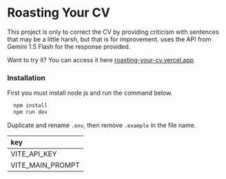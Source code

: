# Roasting Your CV

This project is only to correct the CV by providing criticism with sentences that may be a little harsh, but that is for improvement. uses the API from Gemini 1.5 Flash for the response provided.


Want to try it? You can access it here [roasting-your-cv.vercel.app](https://roasting-your-cv.vercel.app/)


### Installation
First you must install node js and run the command below.

``` bash
  npm install
  npm run dev
```

Duplicate and rename `.env`, then remove `.example` in the file name.

| key             |
| :--------       |
| VITE_API_KEY    |
| VITE_MAIN_PROMPT|
